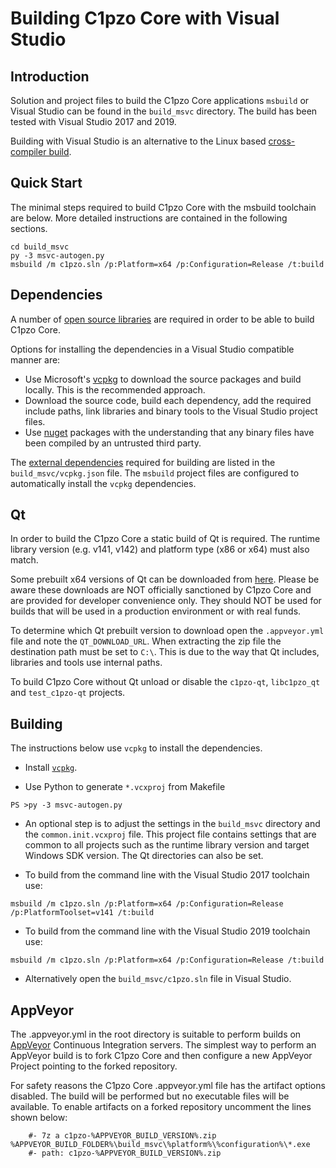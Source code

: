 Building C1pzo Core with Visual Studio
========================================

Introduction
---------------------
Solution and project files to build the C1pzo Core applications `msbuild` or Visual Studio can be found in the `build_msvc` directory. The build has been tested with Visual Studio 2017 and 2019.

Building with Visual Studio is an alternative to the Linux based [cross-compiler build](https://github.com/c1pzo/c1pzo/blob/master/doc/build-windows.md).

Quick Start
---------------------
The minimal steps required to build C1pzo Core with the msbuild toolchain are below. More detailed instructions are contained in the following sections.

```
cd build_msvc
py -3 msvc-autogen.py
msbuild /m c1pzo.sln /p:Platform=x64 /p:Configuration=Release /t:build
```

Dependencies
---------------------
A number of [open source libraries](https://github.com/c1pzo/c1pzo/blob/master/doc/dependencies.md) are required in order to be able to build C1pzo Core.

Options for installing the dependencies in a Visual Studio compatible manner are:

- Use Microsoft's [vcpkg](https://docs.microsoft.com/en-us/cpp/vcpkg) to download the source packages and build locally. This is the recommended approach.
- Download the source code, build each dependency, add the required include paths, link libraries and binary tools to the Visual Studio project files.
- Use [nuget](https://www.nuget.org/) packages with the understanding that any binary files have been compiled by an untrusted third party.

The [external dependencies](https://github.com/c1pzo/c1pzo/blob/master/doc/dependencies.md) required for building are listed in the `build_msvc/vcpkg.json` file. The `msbuild` project files are configured to automatically install the `vcpkg` dependencies.

Qt
---------------------
In order to build the C1pzo Core a static build of Qt is required. The runtime library version (e.g. v141, v142) and platform type (x86 or x64) must also match.

Some prebuilt x64 versions of Qt can be downloaded from [here](https://github.com/sipsorcery/qt_win_binary/releases). Please be aware these downloads are NOT officially sanctioned by C1pzo Core and are provided for developer convenience only. They should NOT be used for builds that will be used in a production environment or with real funds.

To determine which Qt prebuilt version to download open the `.appveyor.yml` file and note the `QT_DOWNLOAD_URL`. When extracting the zip file the destination path must be set to `C:\`. This is due to the way that Qt includes, libraries and tools use internal paths.

To build C1pzo Core without Qt unload or disable the `c1pzo-qt`, `libc1pzo_qt` and `test_c1pzo-qt` projects.

Building
---------------------
The instructions below use `vcpkg` to install the dependencies.

- Install [`vcpkg`](https://github.com/Microsoft/vcpkg).

- Use Python to generate `*.vcxproj` from Makefile

```
PS >py -3 msvc-autogen.py
```

- An optional step is to adjust the settings in the `build_msvc` directory and the `common.init.vcxproj` file. This project file contains settings that are common to all projects such as the runtime library version and target Windows SDK version. The Qt directories can also be set.

- To build from the command line with the Visual Studio 2017 toolchain use:

```
msbuild /m c1pzo.sln /p:Platform=x64 /p:Configuration=Release /p:PlatformToolset=v141 /t:build
```

- To build from the command line with the Visual Studio 2019 toolchain use:

```
msbuild /m c1pzo.sln /p:Platform=x64 /p:Configuration=Release /t:build
```

- Alternatively open the `build_msvc/c1pzo.sln` file in Visual Studio.

AppVeyor
---------------------
The .appveyor.yml in the root directory is suitable to perform builds on [AppVeyor](https://www.appveyor.com/) Continuous Integration servers. The simplest way to perform an AppVeyor build is to fork C1pzo Core and then configure a new AppVeyor Project pointing to the forked repository.

For safety reasons the C1pzo Core .appveyor.yml file has the artifact options disabled. The build will be performed but no executable files will be available. To enable artifacts on a forked repository uncomment the lines shown below:

```
    #- 7z a c1pzo-%APPVEYOR_BUILD_VERSION%.zip %APPVEYOR_BUILD_FOLDER%\build_msvc\%platform%\%configuration%\*.exe
    #- path: c1pzo-%APPVEYOR_BUILD_VERSION%.zip
```

